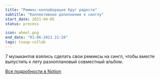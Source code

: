 ```yaml
---
title: "Ремикс-коллаборация Круг радости"
subtitle: "Коллективное дополнение к синглу"
start_date: 2021-04-05
status: process

icon: wheel.png
end_date: "01-06-2021 21:26"
tags: tsoop-collab
---
```


7 музыкантов взялись сделать свои ремиксы на сингл, чтобы вместе выпустить к лету разноплановый совместный альбом.

[Все подробности в Notion](https://www.notion.so/tsoop-circle-of-joy-collab-album-115ad06062a543d98e34e290ea6138d5)
